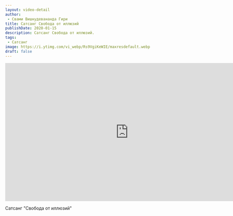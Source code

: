 ```yaml
---
layout: video-detail
author:
 - Свами Вишнудевананда Гири
title: Сатсанг Свобода от иллюзий
publishDate: 2020-01-15
description: Сатсанг Свобода от иллюзий. 
tags: 
 - Сатсанг
image: https://i.ytimg.com/vi_webp/Rs9VgiKeWIE/maxresdefault.webp
draft: false
---
```


<iframe width="790" height="444" src="https://www.youtube.com/embed/Rs9VgiKeWIE" frameborder="0" allowfullscreen=""></iframe> 

  Сатсанг "Свобода от иллюзий"

  

 